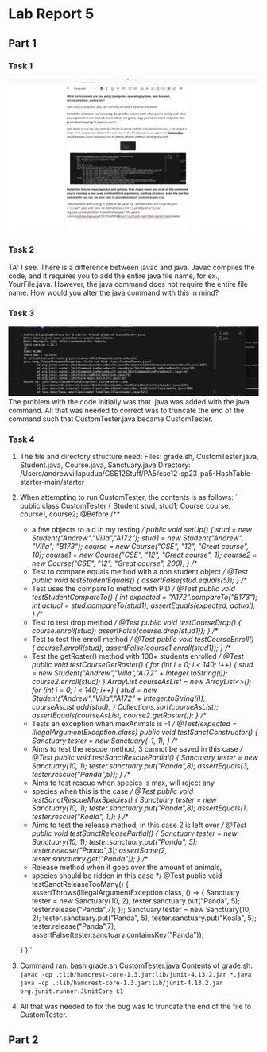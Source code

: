 # Lab Report 5
## Part 1
### Task 1
![discu](discussionpost.png)
### Task 2
TA: I see. There is a difference between javac and java. Javac compiles the code, and it requires you to add the entire java file name,
for ex., YourFile.java. However, the java command does not require the entire file name. How would you alter the java command with
this in mind?
### Task 3
![error](error.png)
The problem with the code initially was that .java was added with the java command. All that was needed to correct was to truncate the 
end of the command such that CustomTester.java became CustomTester.
### Task 4
1) The file and directory structure need: 
Files: grade.sh, CustomTester.java, Student.java, Course.java, Sanctuary.java
Directory: /Users/andrewvillapudua/CSE12Stuff/PA5/cse12-sp23-pa5-HashTable-starter-main/starter
2) When attempting to run CustomTester, the contents is as follows: 
`
public class CustomTester {
    Student stud, stud1;
    Course course, course1, course2;
    @Before 
    /**
     * a few objects to aid in my testing
     */
    public void setUp() {
        stud = new Student("Andrew","Villa","A172");
        stud1 = new Student("Andrew", "Villa", "B173");
        course = new Course("CSE", "12", "Great course", 10);
        course1 = new Course("CSE", "12", "Great course", 1);
        course2 = new Course("CSE", "12", "Great course", 200);
    }
    /**
     * Test to compare equals method with a non student object
     */
    @Test
    public void testStudentEquals() {
        assertFalse(stud.equals(5));
    }
    /**
     * Test uses the compareTo method with PID
     */
    @Test
    public void testStudentCompareTo() {
        int expected = "A172".compareTo("B173");
        int actual = stud.compareTo(stud1);
        assertEquals(expected, actual);
    }
    /**
     * Test to test drop method
     */
    @Test
    public void testCourseDrop() {
        course.enroll(stud);
        assertFalse(course.drop(stud1));
    }
    /**
     * Test to test the enroll method
     */
    @Test
    public void testCourseEnroll() {
        course1.enroll(stud);
        assertFalse(course1.enroll(stud1));
    }
    /**
     * Test the getRoster() method with 100+ students enrolled
     */
    @Test
    public void testCourseGetRoster() {
        for (int i = 0; i < 140; i++) {
            stud = new Student("Andrew","Villa","A172" + Integer.toString(i));
            course2.enroll(stud);
        }
        ArrayList<Student> courseAsList = new ArrayList<>();
        for (int i = 0; i < 140; i++) {
            stud = new Student("Andrew","Villa","A172" + Integer.toString(i));
            courseAsList.add(stud);
        }
        Collections.sort(courseAsList);
        assertEquals(courseAsList, course2.getRoster());
    }
    /**
     * Tests an exception when maxAnimals is -1
     */
    @Test(expected = IllegalArgumentException.class)
    public void testSanctConstructor() {
        Sanctuary tester = new Sanctuary(-1, 1);
    }
    /**
     * Aims to test the rescue method, 3 cannot be saved in this case
     */
    @Test
    public void testSanctRescuePartial() {
        Sanctuary tester = new Sanctuary(10, 1);
        tester.sanctuary.put("Panda",8);
        assertEquals(3, tester.rescue("Panda",5));
    }
    /**
     * Aims to test rescue when species is max, will reject any 
     * species when this is the case
     */
    @Test
    public void testSanctRescueMaxSpecies() {
        Sanctuary tester = new Sanctuary(10, 1);
        tester.sanctuary.put("Panda",8);
        assertEquals(1, tester.rescue("Koala", 1));
    }
    /**
     * Aims to test the release method, in this case 2 is left over
     */
    @Test
    public void testSanctReleasePartial() {
        Sanctuary tester = new Sanctuary(10, 1);
        tester.sanctuary.put("Panda", 5);
        tester.release("Panda",3);
        assertSame(2, tester.sanctuary.get("Panda"));
    }
    /**
     * Release method when it goes over the amount of animals,
     * species should be ridden in this case
     */
    @Test
    public void testSanctReleaseTooMany() {
        assertThrows(IllegalArgumentException.class, () -> {
            Sanctuary tester = new Sanctuary(10, 2);
            tester.sanctuary.put("Panda", 5);
            tester.release("Panda",7);
        });
        Sanctuary tester = new Sanctuary(10, 2);
        tester.sanctuary.put("Panda", 5);
        tester.sanctuary.put("Koala", 5);
        tester.release("Panda",7);
        assertFalse(tester.sanctuary.containsKey("Panda"));

    }
}
`
3) Command ran: bash grade.sh CustomTester.java
Contents of grade.sh:
`javac -cp .:lib/hamcrest-core-1.3.jar:lib/junit-4.13.2.jar *.java
java -cp .:lib/hamcrest-core-1.3.jar:lib/junit-4.13.2.jar org.junit.runner.JUnitCore $1
`
4) All that was needed to fix the bug was to truncate the end of the file to CustomTester.
## Part 2
